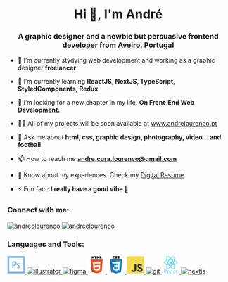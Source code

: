 <h1 align="center">Hi 👋, I'm André</h1>
<h3 align="center">A graphic designer and a newbie but persuasive frontend developer from Aveiro, Portugal</h3>

- 🔭 I’m currently stydying web development and working as a graphic designer **freelancer**

- 🌱 I’m currently learning **ReactJS, NextJS, TypeScript, StyledComponents, Redux**

- 🤝 I’m looking for a new chapter in my life. **On Front-End Web Development.**

- 👨‍💻 All of my projects will be soon available at www.andrelourenco.pt

- 💬 Ask me about **html, css, graphic design, photography, video... and football**

- 📫 How to reach me **andre.cura.lourenco@gmail.com**

- 📄 Know about my experiences. Check my [Digital Resume](https://andreclourenco.notion.site/Andr-Louren-o-8b45f98e11bb4e3095b722eec79c8651)

- ⚡ Fun fact: **I really have a good vibe 🤙**

<h3 align="left">Connect with me:</h3>
<p align="left">
<a href="https://linkedin.com/in/andreclourenco" target="blank"><img align="center" src="https://raw.githubusercontent.com/rahuldkjain/github-profile-readme-generator/master/src/images/icons/Social/linked-in-alt.svg" alt="andreclourenco" height="30" width="40" /></a>
<a href="https://instagram.com/andreclourenco" target="blank"><img align="center" src="https://raw.githubusercontent.com/rahuldkjain/github-profile-readme-generator/master/src/images/icons/Social/instagram.svg" alt="andreclourenco" height="30" width="40" /></a>
</p>

<h3 align="left">Languages and Tools:</h3>

<p align="left"> <a href="https://www.photoshop.com/en" target="_blank" rel="noreferrer"> <img src="https://raw.githubusercontent.com/devicons/devicon/master/icons/photoshop/photoshop-line.svg" alt="photoshop" width="40" height="40"/> </a> <a href="https://www.adobe.com/in/products/illustrator.html" target="_blank" rel="noreferrer"> <img src="https://www.vectorlogo.zone/logos/adobe_illustrator/adobe_illustrator-icon.svg" alt="illustrator" width="40" height="40"/> </a> <a href="https://www.figma.com/" target="_blank" rel="noreferrer"> <img src="https://www.vectorlogo.zone/logos/figma/figma-icon.svg" alt="figma" width="40" height="40"/> </a> <a href="https://www.w3.org/html/" target="_blank" rel="noreferrer"> <img src="https://raw.githubusercontent.com/devicons/devicon/master/icons/html5/html5-original-wordmark.svg" alt="html5" width="40" height="40"/> </a> <a href="https://www.w3schools.com/css/" target="_blank" rel="noreferrer"> <img src="https://raw.githubusercontent.com/devicons/devicon/master/icons/css3/css3-original-wordmark.svg" alt="css3" width="40" height="40"/> </a> <a href="https://developer.mozilla.org/en-US/docs/Web/JavaScript" target="_blank" rel="noreferrer"> <img src="https://raw.githubusercontent.com/devicons/devicon/master/icons/javascript/javascript-original.svg" alt="javascript" width="40" height="40"/> </a> <a href="https://git-scm.com/" target="_blank" rel="noreferrer"> <img src="https://www.vectorlogo.zone/logos/git-scm/git-scm-icon.svg" alt="git" width="40" height="40"/> </a> <a href="https://reactjs.org/" target="_blank" rel="noreferrer"> <img src="https://raw.githubusercontent.com/devicons/devicon/master/icons/react/react-original-wordmark.svg" alt="react" width="40" height="40"/> </a> <a href="https://nextjs.org/" target="_blank" rel="noreferrer"> <img src="https://cdn.worldvectorlogo.com/logos/nextjs-2.svg" alt="nextjs" width="40" height="40"/> </a> </p>
